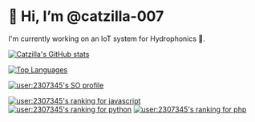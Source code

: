 # 👋 Hi, I’m @catzilla-007

I'm currently working on an IoT system for Hydrophonics 🌱.

[![Catzilla's GitHub stats](https://github-readme-stats.vercel.app/api?username=catzilla-007&show_icons=true&theme=dark)](#)

[![Top Languages](https://github-readme-stats.vercel.app/api/top-langs/?username=catzilla-007&theme=dark)](https://github.com/catzilla-007/catzilla-007)

[![user:2307345's SO profile](https://stackoverflow-readme-profile.johannchopin.fr/profile/2307345?theme=dark&website=true&location=true)](https://github.com/johannchopin/stackoverflow-readme-profile)

[![user:2307345's ranking for javascript](https://stackoverflow-readme-profile.johannchopin.fr/tags-league-ranking/javascript/2307345?theme=dark)](https://stackoverflow-readme-profile.vercel.app/tags-league/javascript/users/2307345)
[![user:2307345's ranking for python](https://stackoverflow-readme-profile.johannchopin.fr/tags-league-ranking/python/2307345?theme=dark)](https://stackoverflow-readme-profile.vercel.app/tags-league/python/users/2307345)
[![user:2307345's ranking for php](https://stackoverflow-readme-profile.johannchopin.fr/tags-league-ranking/php/2307345?theme=dark)](https://stackoverflow-readme-profile.vercel.app/tags-league/php/users/2307345)
